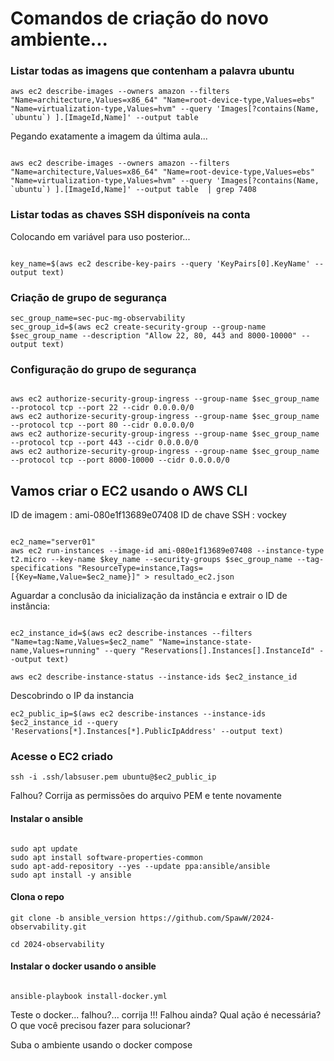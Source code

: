 # Comandos de criação do novo ambiente... 

### Listar todas as imagens que contenham a palavra ubuntu

```
aws ec2 describe-images --owners amazon --filters "Name=architecture,Values=x86_64" "Name=root-device-type,Values=ebs" "Name=virtualization-type,Values=hvm" --query 'Images[?contains(Name, `ubuntu`) ].[ImageId,Name]' --output table 

```

Pegando exatamente a imagem da última aula...

```

aws ec2 describe-images --owners amazon --filters "Name=architecture,Values=x86_64" "Name=root-device-type,Values=ebs" "Name=virtualization-type,Values=hvm" --query 'Images[?contains(Name, `ubuntu`) ].[ImageId,Name]' --output table  | grep 7408

```

### Listar todas as chaves SSH disponíveis na conta

Colocando em variável para uso posterior...

```

key_name=$(aws ec2 describe-key-pairs --query 'KeyPairs[0].KeyName' --output text)

```

### Criação de grupo de segurança

```
sec_group_name=sec-puc-mg-observability
sec_group_id=$(aws ec2 create-security-group --group-name $sec_group_name --description "Allow 22, 80, 443 and 8000-10000" --output text)

```

### Configuração do grupo de segurança
```

aws ec2 authorize-security-group-ingress --group-name $sec_group_name --protocol tcp --port 22 --cidr 0.0.0.0/0
aws ec2 authorize-security-group-ingress --group-name $sec_group_name --protocol tcp --port 80 --cidr 0.0.0.0/0
aws ec2 authorize-security-group-ingress --group-name $sec_group_name --protocol tcp --port 443 --cidr 0.0.0.0/0
aws ec2 authorize-security-group-ingress --group-name $sec_group_name --protocol tcp --port 8000-10000 --cidr 0.0.0.0/0

```


## Vamos criar o EC2 usando o AWS CLI

ID de imagem    : ami-080e1f13689e07408
ID de chave SSH : vockey

```

ec2_name="server01"
aws ec2 run-instances --image-id ami-080e1f13689e07408 --instance-type t2.micro --key-name $key_name --security-groups $sec_group_name --tag-specifications "ResourceType=instance,Tags=[{Key=Name,Value=$ec2_name}]" > resultado_ec2.json

```

Aguardar a conclusão da inicialização da instância e extrair o ID de instância:


```

ec2_instance_id=$(aws ec2 describe-instances --filters "Name=tag:Name,Values=$ec2_name" "Name=instance-state-name,Values=running" --query "Reservations[].Instances[].InstanceId" --output text)

aws ec2 describe-instance-status --instance-ids $ec2_instance_id

```

Descobrindo o IP da instancia 

```
ec2_public_ip=$(aws ec2 describe-instances --instance-ids $ec2_instance_id --query 'Reservations[*].Instances[*].PublicIpAddress' --output text)

```

### Acesse o EC2 criado

```
ssh -i .ssh/labsuser.pem ubuntu@$ec2_public_ip

```

Falhou? Corrija as permissões do arquivo PEM e tente novamente


#### Instalar o ansible

```

sudo apt update
sudo apt install software-properties-common
sudo apt-add-repository --yes --update ppa:ansible/ansible
sudo apt install -y ansible 

```

#### Clona o repo

```
git clone -b ansible_version https://github.com/SpawW/2024-observability.git

cd 2024-observability

```
#### Instalar o docker usando o ansible 

```

ansible-playbook install-docker.yml
```

Teste o docker... falhou?... corrija !!!
Falhou ainda? Qual ação é necessária? O que você precisou fazer para solucionar?

Suba o ambiente usando o docker compose


